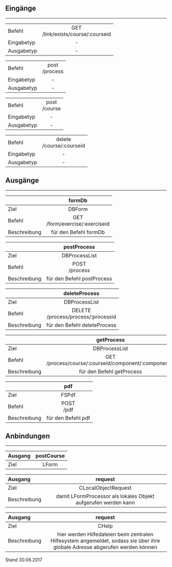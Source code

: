 <!--
  - @file de.md
  -
  - @license http://www.gnu.org/licenses/gpl-3.0.html GPL version 3
  -
  - @package OSTEPU (https://github.com/ostepu/ostepu-core)
  - @since -
  -
  - @author Till Uhlig <till.uhlig@student.uni-halle.de>
  - @date 2017
  -
 -->

## Eingänge
---------------

|||
| :----------- |:-----: |
|Befehl| GET<br>/link/exists/course/:courseid|
|Eingabetyp| -|
|Ausgabetyp| -|

|||
| :----------- |:-----: |
|Befehl| post<br>/process|
|Eingabetyp| -|
|Ausgabetyp| -|

|||
| :----------- |:-----: |
|Befehl| post<br>/course|
|Eingabetyp| -|
|Ausgabetyp| -|

|||
| :----------- |:-----: |
|Befehl| delete<br>/course/:courseid|
|Eingabetyp| -|
|Ausgabetyp| -|


## Ausgänge
---------------

||formDb|
| :----------- |:-----: |
|Ziel| DBForm|
|Befehl| GET<br>/form/exercise/:exerciseid|
|Beschreibung| für den Befehl formDb|

||postProcess|
| :----------- |:-----: |
|Ziel| DBProcessList|
|Befehl| POST<br>/process|
|Beschreibung| für den Befehl postProcess|

||deleteProcess|
| :----------- |:-----: |
|Ziel| DBProcessList|
|Befehl| DELETE<br>/process/process/:processid|
|Beschreibung| für den Befehl deleteProcess|

||getProcess|
| :----------- |:-----: |
|Ziel| DBProcessList|
|Befehl| GET<br>/process/course/:courseid/component/:componentid|
|Beschreibung| für den Befehl getProcess|

||pdf|
| :----------- |:-----: |
|Ziel| FSPdf|
|Befehl| POST<br>/pdf|
|Beschreibung| für den Befehl pdf|


## Anbindungen
---------------

|Ausgang|postCourse|
| :----------- |:-----: |
|Ziel| LForm|

|Ausgang|request|
| :----------- |:-----: |
|Ziel| CLocalObjectRequest|
|Beschreibung| damit LFormProcessor als lokales Objekt aufgerufen werden kann|

|Ausgang|request|
| :----------- |:-----: |
|Ziel| CHelp|
|Beschreibung| hier werden Hilfedateien beim zentralen Hilfesystem angemeldet, sodass sie über ihre globale Adresse abgerufen werden können|


Stand 30.06.2017
